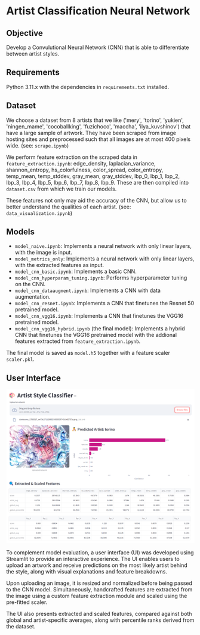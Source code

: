 # Artist Classification Neural Network

## Objective

Develop a Convulutional Neural Network (CNN) that is able to differentiate between artist styles.

## Requirements

Python 3.11.x with the dependencies in `requirements.txt` installed.

## Dataset

We choose a dataset from 8 artists that we like ('mery', 'torino', 'yukien', 'ningen_mame', 'cocoballking', 'fuzichoco', 'maccha', 'ilya_kuvshinov') that have a large sample of artwork. They have been scraped from image hosting sites and preprocessed such that all images are at most 400 pixels wide. (see: `scrape.ipynb`)

We perform feature extraction on the scraped data in `feature_extraction.ipynb`: edge_density, laplacian_variance, shannon_entropy, hs_colorfulness, color_spread, color_entropy, temp_mean, temp_stddev, gray_mean, gray_stddev, lbp_0, lbp_1, lbp_2, lbp_3, lbp_4, lbp_5, lbp_6, lbp_7, lbp_8, lbp_9. These are then compiled into `dataset.csv` from which we train our models.

These features not only may aid the accuracy of the CNN, but allow us to better understand the qualities of each artist. (see: `data_visualization.ipynb`)

## Models 

- `model_naive.ipynb`: Implements a neural network with only linear layers, with the image is input.
- `model_metrics_only`:  Implements a neural network with only linear layers, with the extracted features as input.
- `model_cnn_basic.ipynb`: Implements a basic CNN.
- `model_cnn_hyperparam_tuning.ipynb`: Performs hyperparameter tuning on the CNN.
- `model_cnn_dataaugment.ipynb`: Implements a CNN with data augmentation.
- `model_cnn_resnet.ipynb`: Implements a CNN that finetunes the Resnet 50 pretrained model.
- `model_cnn_vgg16.ipynb`: Implements a CNN that finetunes the VGG16 pretrained model.
- `model_cnn_vgg16_hybrid.ipynb` (the final model): Implements a hybrid CNN that finetunes the VGG16 pretrained model with the addional features extracted from `feature_extraction.ipynb`.

The final model is saved as `model.h5` together with a feature scaler `scaler.pkl`.

## User Interface
![User Interface](UI.png)

To complement model evaluation, a user interface (UI) was developed using Streamlit to provide an interactive experience. The UI enables users to upload an artwork and receive predictions on the most likely artist behind the style, along with visual explanations and feature breakdowns.

Upon uploading an image, it is resized and normalized before being passed to the CNN model. Simultaneously, handcrafted features are extracted from the image using a custom feature extraction module and scaled using the pre-fitted scaler.

The UI also presents extracted and scaled features, compared against both global and artist-specific averages, along with percentile ranks derived from the dataset.